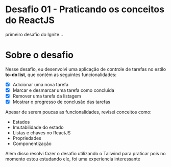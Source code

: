 # Desafio 01 - Praticando os conceitos do ReactJS
primeiro desafio do Ignite...

# Sobre o desafio

Nesse desafio, eu desenvolvi uma aplicação de controle de tarefas no estilo **to-do list**, que contém as seguintes funcionalidades:

- [x] Adicionar uma nova tarefa
- [x] Marcar e desmarcar uma tarefa como concluída
- [x] Remover uma tarefa da listagem
- [x] Mostrar o progresso de conclusão das tarefas

Apesar de serem poucas as funcionalidades, revisei conceitos como:

- Estados
- Imutabilidade do estado
- Listas e chaves no ReactJS
- Propriedades
- Componentização

Além disso resolvi fazer o desafio utilizando o Tailwind para praticar pois no momento estou estudando ele, foi uma experiencia interessante
